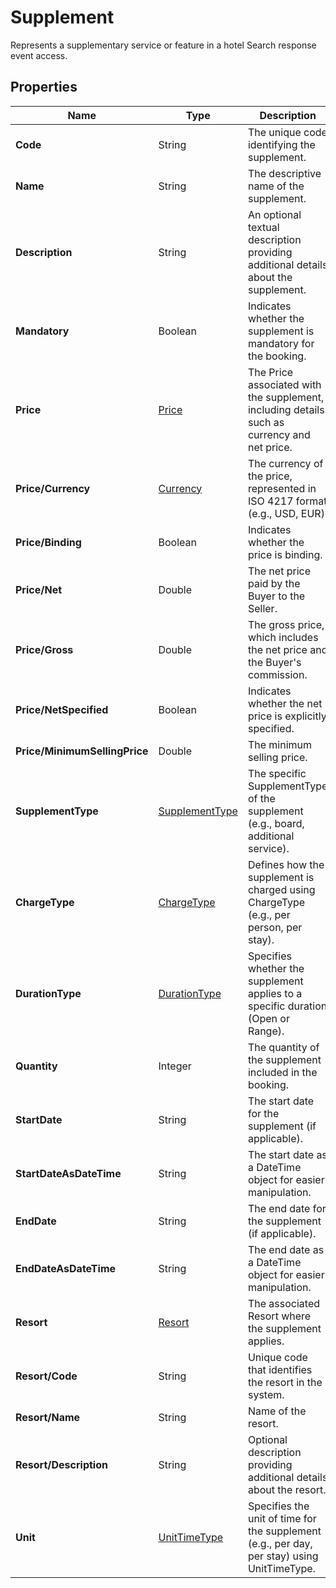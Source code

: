 # Supplement

Represents a supplementary service or feature in a hotel Search response event access.

## Properties

| Name | Type | Description |
|------|------|-------------|
| **Code** | String | The unique code identifying the supplement. |
| **Name** | String | The descriptive name of the supplement. |
| **Description** | String | An optional textual description providing additional details about the supplement. |
| **Mandatory** | Boolean | Indicates whether the supplement is mandatory for the booking. |
| **Price** | [Price](/docs/apis/for-sellers/connectors-pull-developers-api/API_Reference/price) | The Price associated with the supplement, including details such as currency and net price. |
| **Price/Currency** | [Currency](/docs/apis/for-sellers/connectors-pull-developers-api/API_Reference/currency) | The currency of the price, represented in ISO 4217 format (e.g., USD, EUR). |
| **Price/Binding** | Boolean | Indicates whether the price is binding. |
| **Price/Net** | Double | The net price paid by the Buyer to the Seller. |
| **Price/Gross** | Double | The gross price, which includes the net price and the Buyer's commission. |
| **Price/NetSpecified** | Boolean | Indicates whether the net price is explicitly specified. |
| **Price/MinimumSellingPrice** | Double | The minimum selling price. |
| **SupplementType** | [SupplementType](/docs/apis/for-sellers/connectors-pull-developers-api/API_Reference/supplementtype) | The specific SupplementType of the supplement (e.g., board, additional service). |
| **ChargeType** | [ChargeType](/docs/apis/for-sellers/connectors-pull-developers-api/API_Reference/chargetype) | Defines how the supplement is charged using ChargeType (e.g., per person, per stay). |
| **DurationType** | [DurationType](/docs/apis/for-sellers/connectors-pull-developers-api/API_Reference/durationtype) | Specifies whether the supplement applies to a specific duration (Open or Range). |
| **Quantity** | Integer | The quantity of the supplement included in the booking. |
| **StartDate** | String | The start date for the supplement (if applicable). |
| **StartDateAsDateTime** | String | The start date as a DateTime object for easier manipulation. |
| **EndDate** | String | The end date for the supplement (if applicable). |
| **EndDateAsDateTime** | String | The end date as a DateTime object for easier manipulation. |
| **Resort** | [Resort](/docs/apis/for-sellers/connectors-pull-developers-api/API_Reference/resort) | The associated Resort where the supplement applies. |
| **Resort/Code** | String | Unique code that identifies the resort in the system. |
| **Resort/Name** | String | Name of the resort. |
| **Resort/Description** | String | Optional description providing additional details about the resort. |
| **Unit** | [UnitTimeType](/docs/apis/for-sellers/connectors-pull-developers-api/API_Reference/unittimetype) | Specifies the unit of time for the supplement (e.g., per day, per stay) using UnitTimeType. |
